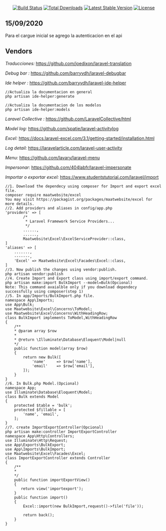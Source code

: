 

<p align="center">
<a href="https://travis-ci.org/laravel/framework"><img src="https://travis-ci.org/laravel/framework.svg" alt="Build Status"></a>
<a href="https://packagist.org/packages/laravel/framework"><img src="https://poser.pugx.org/laravel/framework/d/total.svg" alt="Total Downloads"></a>
<a href="https://packagist.org/packages/laravel/framework"><img src="https://poser.pugx.org/laravel/framework/v/stable.svg" alt="Latest Stable Version"></a>
<a href="https://packagist.org/packages/laravel/framework"><img src="https://poser.pugx.org/laravel/framework/license.svg" alt="License"></a>
</p>

## 15/09/2020
Para el cargue inicial se agrego la autenticacion en el api

## Vendors

*Traducciones:* https://github.com/joedixon/laravel-translation

*Debug bar :* https://github.com/barryvdh/laravel-debugbar

*Ide helper :* https://github.com/barryvdh/laravel-ide-helper

    //Actualiza la documentacion en general
    php artisan ide-helper:generate

    //Actualiza la documentacion de los modelos
    php artisan ide-helper:models 

*Laravel Collective :* https://github.com/LaravelCollective/html

*Model log:* https://github.com/spatie/laravel-activitylog

*Excel:* https://docs.laravel-excel.com/3.1/getting-started/installation.html

*Log detail:* https://laravelarticle.com/laravel-user-activity

*Menu:* https://github.com/lavary/laravel-menu

*Impersonar:* https://github.com/404labfr/laravel-impersonate

*Importar o exportar excel:* https://www.studentstutorial.com/laravel/import

    //1. Download the dependecy using composer for Import and export excel file.
    composer require maatwebsite/excel
    You may visit https://packagist.org/packages/maatwebsite/excel for more details.
    //2. Add providers and aliases in config/app.php
    'providers' => [
    		/*
             * Laravel Framework Service Providers...
             */
            ......,
            ......,
            Maatwebsite\Excel\ExcelServiceProvider::class,
    ]
    'aliases' => [
        .......,
        -------,
        'Excel' => Maatwebsite\Excel\Facades\Excel::class,
    ]
    //3. Now publish the changes using vendor:publish.
    php artisan vendor:publish
    //4. Create Import and Export class using import/export command.
    php artisan make:import BulkImport --model=Bulk(Opcional)
    Note: This command avaialble only if you download dependecy successfully using composer(step 1)
    //5. In app/Imports/BulkImport.php file.
    namespace App\Imports;
    use App\Bulk;
    use Maatwebsite\Excel\Concerns\ToModel;
    use Maatwebsite\Excel\Concerns\WithHeadingRow;
    class BulkImport implements ToModel,WithHeadingRow
    {
    	/**
        * @param array $row
        *
        * @return \Illuminate\Database\Eloquent\Model|null
        */
        public function model(array $row)
        {
            return new Bulk([
                'name'     => $row['name'],
                'email'    => $row['email'],
            ]);
        }
    }
    //6. In Bulk.php Model.(Opcional)
    namespace App;
    use Illuminate\Database\Eloquent\Model;
    class Bulk extends Model
    {
        protected $table = 'bulk';
        protected $fillable = [
            'name', 'email',
        ];
    }
    //7. create ImportExportController(Opcional)
    php artisan make:controller ImportExportController
    namespace App\Http\Controllers;
    use Illuminate\Http\Request;
    use App\Exports\BulkExport;
    use App\Imports\BulkImport;
    use Maatwebsite\Excel\Facades\Excel;
    class ImportExportController extends Controller
    {
        /**
        * 
        */
        public function importExportView()
        {
           return view('importexport');
        }
        public function import() 
        {
            Excel::import(new BulkImport,request()->file('file'));
               
            return back();
        }
    }
